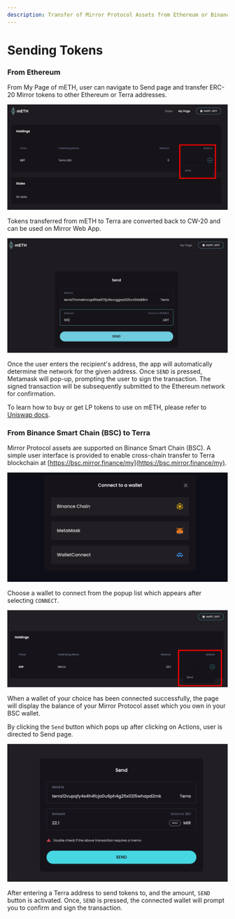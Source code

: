 ```yaml
---
description: Transfer of Mirror Protocol Assets from Ethereum or Binance Smart Chain
---
```


# Sending Tokens

### From Ethereum

From My Page of mETH, user can navigate to Send page and transfer ERC-20 Mirror tokens to other Ethereum or Terra addresses. 

![](../../.gitbook/assets/image%20%28103%29.png)

Tokens transferred from mETH to Terra are converted back to CW-20 and can be used on Mirror Web App. 

![](../../.gitbook/assets/image%20%2892%29.png)

Once the user enters the recipient's address, the app will automatically determine the network for the given address. Once `SEND` is pressed, Metamask will pop-up, prompting the user to sign the transaction. The signed transaction will be subsequently submitted to the Ethereum network for confirmation.   
  
To learn how to buy or get LP tokens to use on mETH, please refer to [Uniswap docs](https://uniswap.org/docs/v2/). 

### From Binance Smart Chain \(BSC\) to Terra

Mirror Protocol assets are supported on Binance Smart Chain \(BSC\). A simple user interface is provided to enable cross-chain transfer to Terra blockchain at [https://bsc.mirror.finance/my](https://bsc.mirror.finance/my).

![](../../.gitbook/assets/image%20%28111%29.png)

Choose a wallet to connect from the popup list which appears after selecting `CONNECT`.

![](../../.gitbook/assets/image%20%28105%29.png)

When a wallet of your choice has been connected successfully, the page will display the balance of your Mirror Protocol asset which you own in your BSC wallet. 

By clicking the `Send` button which pops up after clicking on Actions, user is directed to Send page. 

![](../../.gitbook/assets/image%20%28104%29.png)

After entering a Terra address to send tokens to, and the amount, `SEND` button is activated. Once, `SEND` is pressed, the connected wallet will prompt you to confirm and sign the transaction. 

